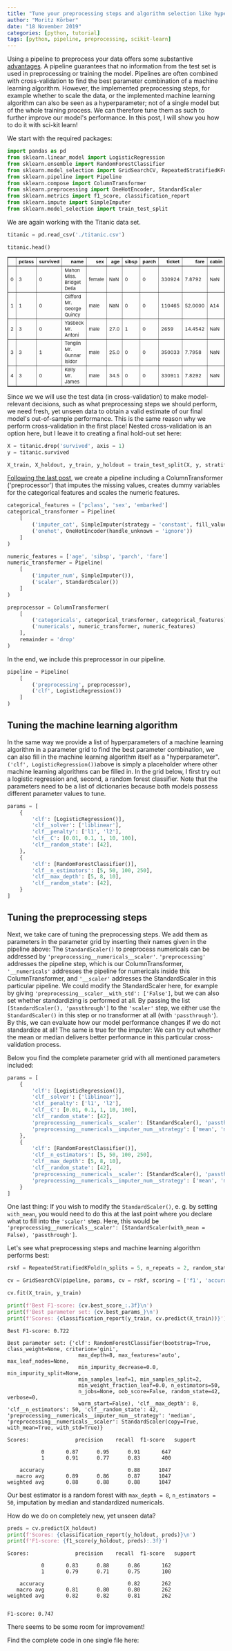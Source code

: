 ```yaml
---
title: "Tune your preprocessing steps and algorithm selection like hyperparameters"
author: "Moritz Körber"
date: "18 November 2019"
categories: [python, tutorial]
tags: [python, pipeline, preprocessing, scikit-learn]
---
```


Using a pipeline to preprocess your data offers some substantive [advantages](https://moritzkoerber.github.io/python/tutorial/2019/10/11/blogpost/). A pipeline guarantees that no information from the test set is used in preprocessing or training the model. Pipelines are often combined with cross-validation to find the best parameter combination of a machine learning algorithm. However, the implemented preprocessing steps, for example whether to scale the data, or the implemented machine learning algorithm can also be seen as a hyperparameter; not of a single model but of the whole training process. We can therefore tune them as such to further improve our model's performance. In this post, I will show you how to do it with sci-kit learn! 

We start with the required packages:


```python
import pandas as pd
from sklearn.linear_model import LogisticRegression
from sklearn.ensemble import RandomForestClassifier
from sklearn.model_selection import GridSearchCV, RepeatedStratifiedKFold
from sklearn.pipeline import Pipeline
from sklearn.compose import ColumnTransformer
from sklearn.preprocessing import OneHotEncoder, StandardScaler
from sklearn.metrics import f1_score, classification_report
from sklearn.impute import SimpleImputer
from sklearn.model_selection import train_test_split
```

We are again working with the Titanic data set.


```python
titanic = pd.read_csv('./titanic.csv')

titanic.head()
```




<div>
<style scoped>
    .dataframe tbody tr th:only-of-type {
        vertical-align: middle;
    }

    .dataframe tbody tr th {
        vertical-align: top;
    }

    .dataframe thead th {
        text-align: right;
    }
</style>
<table border="1" class="dataframe" style="font-size: 11">
  <thead>
    <tr style="text-align: right">
      <th></th>
      <th>pclass</th>
      <th>survived</th>
      <th>name</th>
      <th>sex</th>
      <th>age</th>
      <th>sibsp</th>
      <th>parch</th>
      <th>ticket</th>
      <th>fare</th>
      <th>cabin</th>
      <th>embarked</th>
      <th>boat</th>
      <th>body</th>
      <th>home.dest</th>
    </tr>
  </thead>
  <tbody>
    <tr>
      <td>0</td>
      <td>3</td>
      <td>0</td>
      <td>Mahon Miss. Bridget Delia</td>
      <td>female</td>
      <td>NaN</td>
      <td>0</td>
      <td>0</td>
      <td>330924</td>
      <td>7.8792</td>
      <td>NaN</td>
      <td>Q</td>
      <td>NaN</td>
      <td>NaN</td>
      <td>NaN</td>
    </tr>
    <tr>
      <td>1</td>
      <td>1</td>
      <td>0</td>
      <td>Clifford Mr. George Quincy</td>
      <td>male</td>
      <td>NaN</td>
      <td>0</td>
      <td>0</td>
      <td>110465</td>
      <td>52.0000</td>
      <td>A14</td>
      <td>S</td>
      <td>NaN</td>
      <td>NaN</td>
      <td>Stoughton MA</td>
    </tr>
    <tr>
      <td>2</td>
      <td>3</td>
      <td>0</td>
      <td>Yasbeck Mr. Antoni</td>
      <td>male</td>
      <td>27.0</td>
      <td>1</td>
      <td>0</td>
      <td>2659</td>
      <td>14.4542</td>
      <td>NaN</td>
      <td>C</td>
      <td>C</td>
      <td>NaN</td>
      <td>NaN</td>
    </tr>
    <tr>
      <td>3</td>
      <td>3</td>
      <td>1</td>
      <td>Tenglin Mr. Gunnar Isidor</td>
      <td>male</td>
      <td>25.0</td>
      <td>0</td>
      <td>0</td>
      <td>350033</td>
      <td>7.7958</td>
      <td>NaN</td>
      <td>S</td>
      <td>13 15</td>
      <td>NaN</td>
      <td>NaN</td>
    </tr>
    <tr>
      <td>4</td>
      <td>3</td>
      <td>0</td>
      <td>Kelly Mr. James</td>
      <td>male</td>
      <td>34.5</td>
      <td>0</td>
      <td>0</td>
      <td>330911</td>
      <td>7.8292</td>
      <td>NaN</td>
      <td>Q</td>
      <td>NaN</td>
      <td>70.0</td>
      <td>NaN</td>
    </tr>
  </tbody>
</table>
</div>



Since we we will use the test data (in cross-validation) to make model-relevant decisions, such as what preprocessing steps we should perform, we need fresh, yet unseen data to obtain a valid estimate of our final model's out-of-sample performance. This is the same reason why we perform cross-validation in the first place! Nested cross-validation is an option here, but I leave it to creating a final hold-out set here:


```python
X = titanic.drop('survived', axis = 1)
y = titanic.survived

X_train, X_holdout, y_train, y_holdout = train_test_split(X, y, stratify = y, test_size = 0.2, random_state = 42)
```

[Following the last post](https://moritzkoerber.github.io/python/tutorial/2019/10/11/blogpost/), we create a pipeline including a ColumnTransformer ('preprocessor') that imputes the missing values, creates dummy variables for the categorical features and scales the numeric features.


```python
categorical_features = ['pclass', 'sex', 'embarked']
categorical_transformer = Pipeline(
    [
        ('imputer_cat', SimpleImputer(strategy = 'constant', fill_value = 'missing')),
        ('onehot', OneHotEncoder(handle_unknown = 'ignore'))
    ]
)

numeric_features = ['age', 'sibsp', 'parch', 'fare']
numeric_transformer = Pipeline(
    [
        ('imputer_num', SimpleImputer()),
        ('scaler', StandardScaler())
    ]
)

preprocessor = ColumnTransformer(
    [
        ('categoricals', categorical_transformer, categorical_features),
        ('numericals', numeric_transformer, numeric_features)
    ],
    remainder = 'drop'
)
```

In the end, we include this preprocessor in our pipeline.


```python
pipeline = Pipeline(
    [
        ('preprocessing', preprocessor),
        ('clf', LogisticRegression())
    ]
)
```

## Tuning the machine learning algorithm

In the same way we provide a list of hyperparameters of a machine learning algorithm in a parameter grid to find the best parameter combination, we can also fill in the machine learning algorithm itself as a "hyperparameter". `('clf', LogisticRegression())`above is simply a placeholder where other machine learning algorithms can be filled in. In the grid below, I first try out a logistic regression and, second, a random forest classifier. Note that the parameters need to be a list of dictionaries because both models possess different parameter values to tune.


```python
params = [
    {
        'clf': [LogisticRegression()],   
        'clf__solver': ['liblinear'],
        'clf__penalty': ['l1', 'l2'],
        'clf__C': [0.01, 0.1, 1, 10, 100],
        'clf__random_state': [42],
    },
    {
        'clf': [RandomForestClassifier()],
        'clf__n_estimators': [5, 50, 100, 250],
        'clf__max_depth': [5, 8, 10],
        'clf__random_state': [42],
    }
]
```

## Tuning the preprocessing steps

Next, we take care of tuning the preprocessing steps. We add them as parameters in the parameter grid by inserting their names given in the pipeline above: The `StandardScaler()` to preprocess numericals can be addressed by `'preprocessing__numericals__scaler'`. `'preprocessing'` addresses the pipeline step, which is our ColumnTransformer, `'__numericals'` addresses the pipeline for numericals inside this ColumnTransformer, and `'__scaler'` addresses the StandardScaler in this particular pipeline. We could modify the StandardScaler here, for example by giving `'preprocessing__scaler__with_std': ['False']`, but we can also set whether standardizing is performed at all. By passing the list `[StandardScaler(), 'passthrough']` to the `'scaler'` step, we either use the `StandardScaler()` in this step or no transformer at all (with `'passthrough'`). By this, we can evaluate how our model performance changes if we do not standardize at all! The same is true for the imputer: We can try out whether the mean or median delivers better performance in this particular cross-validation process. 

Below you find the complete parameter grid with all mentioned parameters included:


```python
params = [
    {
        'clf': [LogisticRegression()],   
        'clf__solver': ['liblinear'],
        'clf__penalty': ['l1', 'l2'],
        'clf__C': [0.01, 0.1, 1, 10, 100],
        'clf__random_state': [42],
        'preprocessing__numericals__scaler': [StandardScaler(), 'passthrough'],
        'preprocessing__numericals__imputer_num__strategy': ['mean', 'median']
    },
    {
        'clf': [RandomForestClassifier()],
        'clf__n_estimators': [5, 50, 100, 250],
        'clf__max_depth': [5, 8, 10],
        'clf__random_state': [42],
        'preprocessing__numericals__scaler': [StandardScaler(), 'passthrough'],
        'preprocessing__numericals__imputer_num__strategy': ['mean', 'median']
    }
]
```

One last thing: If you wish to modify the `StandardScaler()`, e. g. by setting `with_mean`, you would need to do this at the last point where you declare what to fill into the `'scaler'` step. Here, this would be `'preprocessing__numericals__scaler': [StandardScaler(with_mean = False), 'passthrough']`.

Let's see what preprocessing steps and machine learning algorithm performs best:


```python
rskf = RepeatedStratifiedKFold(n_splits = 5, n_repeats = 2, random_state = 42)

cv = GridSearchCV(pipeline, params, cv = rskf, scoring = ['f1', 'accuracy'], refit = 'f1', n_jobs = -1)

cv.fit(X_train, y_train)

print(f'Best F1-score: {cv.best_score_:.3f}\n')
print(f'Best parameter set: {cv.best_params_}\n')
print(f'Scores: {classification_report(y_train, cv.predict(X_train))}')
```

    Best F1-score: 0.722
    
    Best parameter set: {'clf': RandomForestClassifier(bootstrap=True, class_weight=None, criterion='gini',
                           max_depth=8, max_features='auto', max_leaf_nodes=None,
                           min_impurity_decrease=0.0, min_impurity_split=None,
                           min_samples_leaf=1, min_samples_split=2,
                           min_weight_fraction_leaf=0.0, n_estimators=50,
                           n_jobs=None, oob_score=False, random_state=42, verbose=0,
                           warm_start=False), 'clf__max_depth': 8, 'clf__n_estimators': 50, 'clf__random_state': 42, 'preprocessing__numericals__imputer_num__strategy': 'median', 'preprocessing__numericals__scaler': StandardScaler(copy=True, with_mean=True, with_std=True)}
    
    Scores:               precision    recall  f1-score   support
    
               0       0.87      0.95      0.91       647
               1       0.91      0.77      0.83       400
    
        accuracy                           0.88      1047
       macro avg       0.89      0.86      0.87      1047
    weighted avg       0.88      0.88      0.88      1047
    


Our best estimator is a random forest with `max_depth = 8`, `n_estimators = 50`, imputation by median and standardized numericals. 

How do we do on completely new, yet unseen data?


```python
preds = cv.predict(X_holdout)
print(f'Scores: {classification_report(y_holdout, preds)}\n')
print(f'F1-score: {f1_score(y_holdout, preds):.3f}')
```

    Scores:               precision    recall  f1-score   support
    
               0       0.83      0.88      0.86       162
               1       0.79      0.71      0.75       100
    
        accuracy                           0.82       262
       macro avg       0.81      0.80      0.80       262
    weighted avg       0.82      0.82      0.81       262
    
    
    F1-score: 0.747


There seems to be some room for improvement!

Find the complete code in one single file here:

<script src="https://gist.github.com/moritzkoerber/e749ae55b6ac95b71a6956bd967856eb.js"></script>